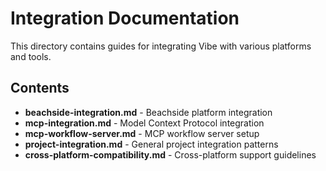 # Integration Documentation

This directory contains guides for integrating Vibe with various platforms and tools.

## Contents
- **beachside-integration.md** - Beachside platform integration
- **mcp-integration.md** - Model Context Protocol integration
- **mcp-workflow-server.md** - MCP workflow server setup
- **project-integration.md** - General project integration patterns
- **cross-platform-compatibility.md** - Cross-platform support guidelines
